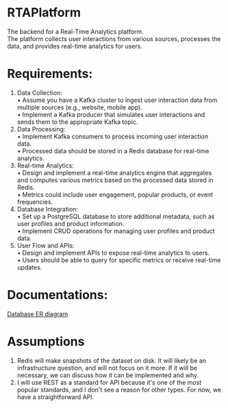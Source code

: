 # RTAPlatform
The backend for a Real-Time Analytics platform.<br/>
The platform collects user interactions from various sources, processes the data, and provides real-time analytics for users.</br>

# Requirements:
1. Data Collection:</br>
• Assume you have a Kafka cluster to ingest user interaction data from multiple
sources (e.g., website, mobile app).</br>
• Implement a Kafka producer that simulates user interactions and sends them to
the appropriate Kafka topic.</br>
2. Data Processing:</br>
• Implement Kafka consumers to process incoming user interaction data.</br>
• Processed data should be stored in a Redis database for real-time analytics.</br>
3. Real-time Analytics:</br>
• Design and implement a real-time analytics engine that aggregates and
computes various metrics based on the processed data stored in Redis.</br>
• Metrics could include user engagement, popular products, or event
frequencies.</br>
4. Database Integration:</br>
• Set up a PostgreSQL database to store additional metadata, such as user profiles
and product information.</br>
• Implement CRUD operations for managing user profiles and product data.</br>
5. User Flow and APIs:</br>
• Design and implement APIs to expose real-time analytics to users.</br>
• Users should be able to query for specific metrics or receive real-time updates.</br>

# Documentations:
[Database ER diagram](https://lucid.app/lucidchart/68c820c6-1d15-41d1-8175-470b36cdefe0/edit?viewport_loc=-324%2C-22%2C3304%2C1559%2C0_0&invitationId=inv_a20b2be9-e6ee-4ddb-ac7f-4a5d4b671769)</br>

# Assumptions 
1. Redis will make snapshots of the dataset on disk. It will likely be an infrastructure question, and will not focus on it more. If it will be necessary, we can discuss how it can be implemented and why.</br>
2. I will use REST as a standard for API because it's one of the most popular standards, and I don't see a reason for other types. For now, we have a straightforward API.

